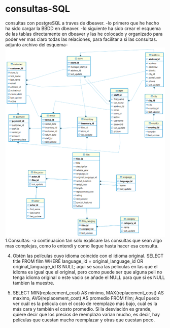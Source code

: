 # consultas-SQL
consultas con postgreSQL a traves de dbeaver.
-lo primero que he hecho ha sido cargar la BBDD en dbeaver.
-lo siguiente ha sido crear el esquema de las tablas directamente en dbeaver y las he colocado y organizado para poder ver mas claro todas las relaciones, para facilitar a si las consultas. 
adjunto archivo del esquema- ![alt text](<diagrama bbdd-1.png>)
1.Consultas:
-a continuacion tan solo explicare las consultas que sean algo mas complejas, como lo entendi y como llegue hasta hacer esa consulta.

 4. Obtén las películas cuyo idioma coincide con el idioma original.
SELECT title
FROM film
WHERE language_id = original_language_id
OR original_language_id IS NULL; 
aqui se saca las peliculas en las que el idioma es igual que el original, pero como puede ser que alguna peli no tenga idioma original o este vacio se añade el NULL para que si es NULL tambien la muestre.

9. SELECT 
    MIN(replacement_cost) AS minimo,
    MAX(replacement_cost) AS maximo,
    AVG(replacement_cost) AS promedio
   FROM film;
   Aquí puedo ver cuál es la película con el costo de reemplazo más bajo, cuál es la más cara y también el costo promedio. Si la desviación es grande, quiere decir que los precios de reemplazo varían mucho, es decir, hay películas que cuestan mucho reemplazar y otras que cuestan poco. 
   